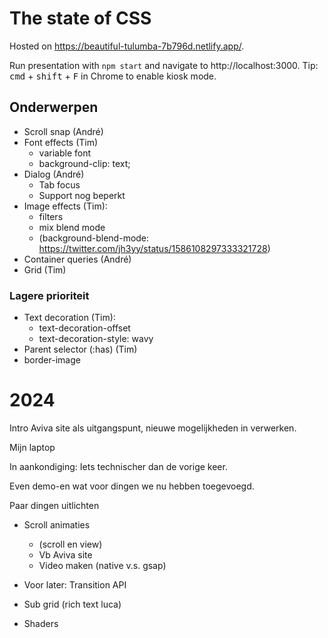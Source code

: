 # The state of CSS

Hosted on https://beautiful-tulumba-7b796d.netlify.app/.

Run presentation with `npm start` and navigate to http://localhost:3000. Tip: <kbd>cmd</kbd> + <kbd>shift</kbd> + <kbd>F</kbd> in Chrome to enable kiosk mode.

## Onderwerpen

- Scroll snap (André)
- Font effects (Tim)
   - variable font
   - background-clip: text;
- Dialog (André)
   - Tab focus
   - Support nog beperkt
- Image effects (Tim):
   - filters
   - mix blend mode
   - (background-blend-mode: https://twitter.com/jh3yy/status/1586108297333321728)
- Container queries (André)
- Grid (Tim)

### Lagere prioriteit

- Text decoration (Tim):
   - text-decoration-offset
   - text-decoration-style: wavy
- Parent selector (:has) (Tim)
- border-image

# 2024

Intro Aviva site als uitgangspunt, nieuwe mogelijkheden in verwerken.

Mijn laptop

In aankondiging: Iets technischer dan de vorige keer.

Even demo-en wat voor dingen we nu hebben toegevoegd.

Paar dingen uitlichten

- Scroll animaties
	- (scroll en view)
	- Vb Aviva site
	- Video maken (native v.s. gsap)

- Voor later: Transition API

- Sub grid (rich text luca)

- Shaders